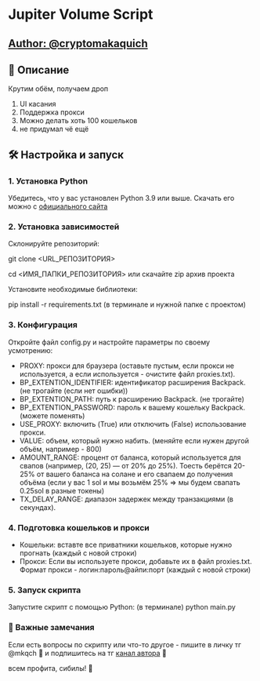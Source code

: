 # Jupiter Volume Script

## [Author: @cryptomakaquich](t.me/cryptomakaquich)

## 📄 Описание
Крутим обём, получаем дроп
1. UI касания
2. Поддержка прокси
3. Можно делать хоть 100 кошельков
4. не придумал чё ещё

## 🛠 Настройка и запуск
### 1. Установка Python
Убедитесь, что у вас установлен Python 3.9 или выше. Скачать его можно с [официального сайта](python.org)

### 2. Установка зависимостей
Склонируйте репозиторий:

git clone <URL_РЕПОЗИТОРИЯ>

cd <ИМЯ_ПАПКИ_РЕПОЗИТОРИЯ>
или скачайте zip архив проекта

Установите необходимые библиотеки:

pip install -r requirements.txt (в терминале и нужной папке с проектом)

### 3. Конфигурация
Откройте файл config.py и настройте параметры по своему усмотрению:

- PROXY: прокси для браузера (оставьте пустым, если прокси не используется, а если используется - очистите файл proxies.txt).
- BP_EXTENTION_IDENTIFIER: идентификатор расширения Backpack. (не трогайте (если нет ошибки))
- BP_EXTENTION_PATH: путь к расширению Backpack. (не трогайте)
- BP_EXTENTION_PASSWORD: пароль к вашему кошельку Backpack. (можете поменять)
- USE_PROXY: включить (True) или отключить (False) использование прокси.
- VALUE: объем, который нужно набить. (меняйте если нужен другой объём, например - 800)
- AMOUNT_RANGE: процент от баланса, который используется для свапов (например, (20, 25) — от 20% до 25%). Тоесть берётся 20-25% от вашего баланса на солане и его свапаем до получения объёма (если у вас 1 sol и мы возьмём 25% => мы будем свапать 0.25sol в разные токены)
- TX_DELAY_RANGE: диапазон задержек между транзакциями (в секундах).

### 4. Подготовка кошельков и прокси
- Кошельки:
вставте все приватники кошельков, которые нужно прогнать (каждый с новой строки)
- Прокси:
Если вы используете прокси, добавьте их в файл proxies.txt. Формат прокси - логин:пароль@айпи:порт (каждый с новой строки)

### 5. Запуск скрипта
Запустите скрипт с помощью Python: (в терминале)
python main.py

### 📌 Важные замечания
Если есть вопросы по скрипту или что-то другое - пишите в личку тг @mkqch 
🐒 и подпишитесь на тг [канал автора](t.me/cryptomakaquch) 🐒

всем профита, сибилы! 🦍
